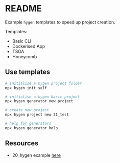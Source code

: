 # README

Example `hygen` templates to speed up project creation.  

Templates:

* Basic CLI
* Dockerised App
* TSOA
* Honeycomb

## Use templates

```sh
# initialise a hygen project folder
npx hygen init self

# initialise a hygen basic project
npx hygen generator new project
```

```sh
# create new project
npx hygen project new 21_test
```

```sh
# help for generators 
npx hygen generator help
```

## Resources

* 20_hygen example [here](../20_hygen/README.md)  